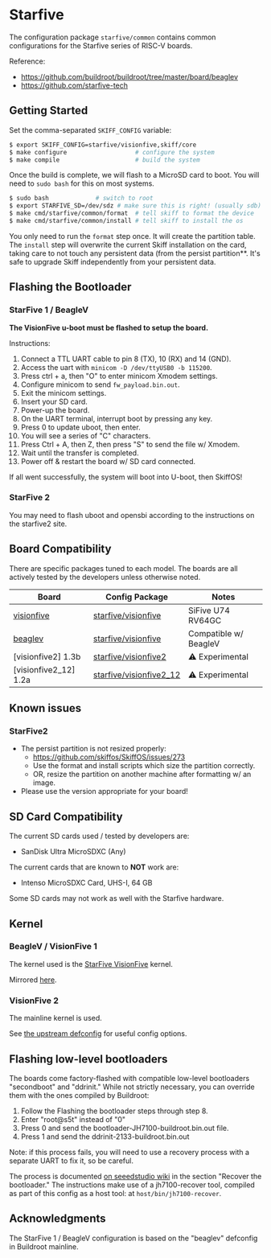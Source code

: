 # Starfive

The configuration package `starfive/common` contains common configurations for
the Starfive series of RISC-V boards.

Reference:

 - https://github.com/buildroot/buildroot/tree/master/board/beaglev
 - https://github.com/starfive-tech

## Getting Started

Set the comma-separated `SKIFF_CONFIG` variable:

```sh
$ export SKIFF_CONFIG=starfive/visionfive,skiff/core
$ make configure                   # configure the system
$ make compile                     # build the system
```

Once the build is complete, we will flash to a MicroSD card to boot. You will
need to `sudo bash` for this on most systems.

```sh
$ sudo bash             # switch to root
$ export STARFIVE_SD=/dev/sdz # make sure this is right! (usually sdb)
$ make cmd/starfive/common/format  # tell skiff to format the device
$ make cmd/starfive/common/install # tell skiff to install the os
```

You only need to run the `format` step once. It will create the partition table.
The `install` step will overwrite the current Skiff installation on the card,
taking care to not touch any persistent data (from the persist partition**. It's
safe to upgrade Skiff independently from your persistent data.

## Flashing the Bootloader

### StarFive 1 / BeagleV

**The VisionFive u-boot must be flashed to setup the board.**

Instructions:

 1. Connect a TTL UART cable to pin 8 (TX), 10 (RX) and 14 (GND).
 2. Access the uart with `minicom -D /dev/ttyUSB0 -b 115200`.
 3. Press ctrl + a, then "O" to enter minicom Xmodem settings.
 4. Configure minicom to send `fw_payload.bin.out`.
 5. Exit the minicom settings.
 6. Insert your SD card.
 7. Power-up the board.
 8. On the UART terminal, interrupt boot by pressing any key.
 9. Press 0 to update uboot, then enter.
 10. You will see a series of "C" characters.
 11. Press Ctrl + A, then Z, then press "S" to send the file w/ Xmodem.
 12. Wait until the transfer is completed.
 13. Power off & restart the board w/ SD card connected.

If all went successfully, the system will boot into U-boot, then SkiffOS!

### StarFive 2

You may need to flash uboot and opensbi according to the instructions on the starfive2 site.

## Board Compatibility

There are specific packages tuned to each model. The boards are all actively
tested by the developers unless otherwise noted.

| **Board**             | **Config Package**        | Notes                 |
|-----------------------|---------------------------|-----------------------|
| [visionfive]          | [starfive/visionfive]     | SiFive U74 RV64GC     |
| [beaglev]             | [starfive/visionfive]     | Compatible w/ BeagleV |
| [visionfive2] 1.3b    | [starfive/visionfive2]    | ⚠ Experimental        |
| [visionfive2_12] 1.2a | [starfive/visionfive2_12] | ⚠ Experimental        |

[beaglev]: https://beagleboard.org/static/beagleV/beagleV.html
[visionfive]: https://ameridroid.com/products/visionfive-starfive
[starfive/visionfive]: ./visionfive
[starfive/visionfive2]: ./visionfive2
[starfive/visionfive2_12]: ./visionfive2_12

## Known issues

### StarFive2

- The persist partition is not resized properly:
  - https://github.com/skiffos/SkiffOS/issues/273
  - Use the format and install scripts which size the partition correctly.
  - OR, resize the partition on another machine after formatting w/ an image.
- Please use the version appropriate for your board!

## SD Card Compatibility

The current SD cards used / tested by developers are:

- SanDisk Ultra MicroSDXC (Any)

The current cards that are known to **NOT** work are:

- Intenso MicroSDXC Card, UHS-I, 64 GB

Some SD cards may not work as well with the Starfive hardware.

## Kernel

### BeagleV / VisionFive 1

The kernel used is the [StarFive VisionFive] kernel.

[StarFive VisionFive]: https://github.com/starfive-tech/linux/tree/visionfive

Mirrored [here](https://github.com/skiffos/linux/tree/visionfive).

### VisionFive 2

The mainline kernel is used.

See [the upstream defconfig] for useful config options.

[the upstream defconfig]: https://github.com/starfive-tech/linux/blob/JH7110_VisionFive2_upstream/arch/riscv/configs/starfive_visionfive2_defconfig

## Flashing low-level bootloaders

The boards come factory-flashed with compatible low-level bootloaders
"secondboot" and "ddrinit." While not strictly necessary, you can override them
with the ones compiled by Buildroot:

 1. Follow the Flashing the bootloader steps through step 8.
 2. Enter "root@s5t" instead of "0"
 3. Press 0 and send the bootloader-JH7100-buildroot.bin.out file.
 4. Press 1 and send the ddrinit-2133-buildroot.bin.out

Note: if this process fails, you will need to use a recovery process with a
separate UART to fix it, so be careful.

The process is documented [on seeedstudio wiki] in the section "Recover the
bootloader." The instructions make use of a jh7100-recover tool, compiled as
part of this config as a host tool: at `host/bin/jh7100-recover`.

[on seeedstudio wiki]: https://wiki.seeedstudio.com/BeagleV-Update-bootloader-ddr-init-boot-uboot-Recover-bootloader/

## Acknowledgments

The StarFive 1 / BeagleV configuration is based on the "beaglev" defconfig in Buildroot mainline.
